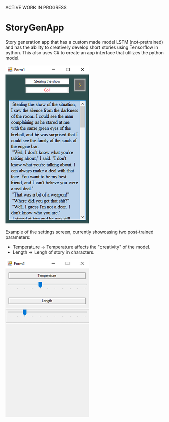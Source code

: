 ACTIVE WORK IN PROGRESS

# StoryGenApp
Story generation app that has a custom made model LSTM (not-pretrained) and has the ability to creatively develop short stories using Tensorflow in python. This also uses C# to create an app interface that utilizes the python model.

![Example Story](https://github.com/Mich8952/StoryGenApp/blob/main/Sample%20story.PNG)

Example of the settings screen, currently showcasing two post-trained parameters:
- Temperature -> Temperature affects the "creativity" of the model.
- Length -> Lengh of story in characters.

![Example Settings](https://github.com/Mich8952/StoryGenApp/blob/main/Sample%20story%20settings.PNG)


